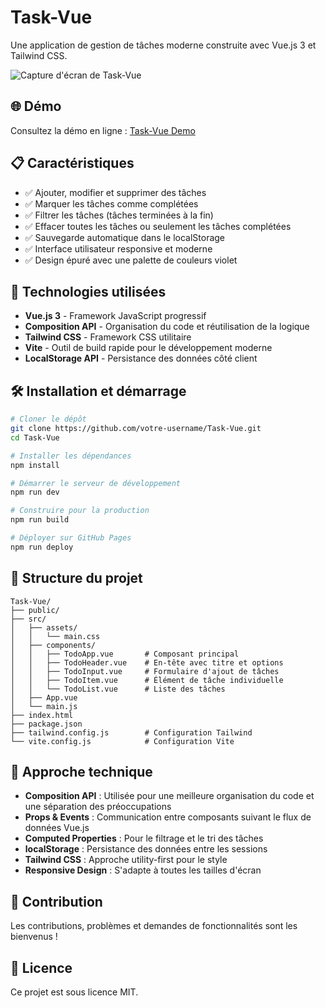 # Task-Vue

Une application de gestion de tâches moderne construite avec Vue.js 3 et Tailwind CSS.

![Capture d'écran de Task-Vue](screenshot.png)

## 🌐 Démo

Consultez la démo en ligne : [Task-Vue Demo](https://votre-username.github.io/Task-Vue/)

## 📋 Caractéristiques

- ✅ Ajouter, modifier et supprimer des tâches
- ✅ Marquer les tâches comme complétées
- ✅ Filtrer les tâches (tâches terminées à la fin)
- ✅ Effacer toutes les tâches ou seulement les tâches complétées
- ✅ Sauvegarde automatique dans le localStorage
- ✅ Interface utilisateur responsive et moderne
- ✅ Design épuré avec une palette de couleurs violet

## 🚀 Technologies utilisées

- **Vue.js 3** - Framework JavaScript progressif
- **Composition API** - Organisation du code et réutilisation de la logique
- **Tailwind CSS** - Framework CSS utilitaire
- **Vite** - Outil de build rapide pour le développement moderne
- **LocalStorage API** - Persistance des données côté client

## 🛠️ Installation et démarrage

```bash
# Cloner le dépôt
git clone https://github.com/votre-username/Task-Vue.git
cd Task-Vue

# Installer les dépendances
npm install

# Démarrer le serveur de développement
npm run dev

# Construire pour la production
npm run build

# Déployer sur GitHub Pages
npm run deploy
```

## 📁 Structure du projet

```
Task-Vue/
├── public/
├── src/
│   ├── assets/
│   │   └── main.css
│   ├── components/
│   │   ├── TodoApp.vue       # Composant principal
│   │   ├── TodoHeader.vue    # En-tête avec titre et options
│   │   ├── TodoInput.vue     # Formulaire d'ajout de tâches
│   │   ├── TodoItem.vue      # Élément de tâche individuelle
│   │   └── TodoList.vue      # Liste des tâches
│   ├── App.vue
│   └── main.js
├── index.html
├── package.json
├── tailwind.config.js        # Configuration Tailwind
└── vite.config.js            # Configuration Vite
```

## 📝 Approche technique

- **Composition API** : Utilisée pour une meilleure organisation du code et une séparation des préoccupations
- **Props & Events** : Communication entre composants suivant le flux de données Vue.js
- **Computed Properties** : Pour le filtrage et le tri des tâches
- **localStorage** : Persistance des données entre les sessions
- **Tailwind CSS** : Approche utility-first pour le style
- **Responsive Design** : S'adapte à toutes les tailles d'écran

## 🤝 Contribution

Les contributions, problèmes et demandes de fonctionnalités sont les bienvenus !

## 📄 Licence

Ce projet est sous licence MIT.